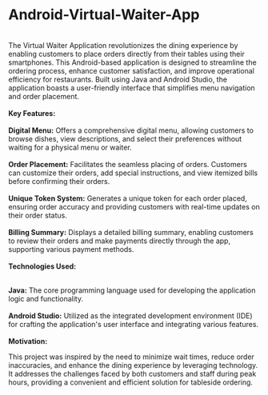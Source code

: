 # Android-Virtual-Waiter-App
<br>
The Virtual Waiter Application revolutionizes the dining experience by enabling customers to place orders directly from their tables using their smartphones. This Android-based application is designed to streamline the ordering process, enhance customer satisfaction, and improve operational efficiency for restaurants. Built using Java and Android Studio, the application boasts a user-friendly interface that simplifies menu navigation and order placement.
<br><br>
<b>Key Features:</b>
<br><br>
<b>Digital Menu:</b> Offers a comprehensive digital menu, allowing customers to browse dishes, view descriptions, and select their preferences without waiting for a physical menu or waiter.<br><br>
<b>Order Placement:</b> Facilitates the seamless placing of orders. Customers can customize their orders, add special instructions, and view itemized bills before confirming their orders.<br><br>
<b>Unique Token System:</b> Generates a unique token for each order placed, ensuring order accuracy and providing customers with real-time updates on their order status.<br><br>
<b>Billing Summary:</b> Displays a detailed billing summary, enabling customers to review their orders and make payments directly through the app, supporting various payment methods.<br><br>
<b>Technologies Used:</b><br><br>

<b>Java:</b> The core programming language used for developing the application logic and functionality.<br><br>
<b>Android Studio:</b> Utilized as the integrated development environment (IDE) for crafting the application's user interface and integrating various features.<br><br>
<b>Motivation:</b><br>

This project was inspired by the need to minimize wait times, reduce order inaccuracies, and enhance the dining experience by leveraging technology. It addresses the challenges faced by both customers and staff during peak hours, providing a convenient and efficient solution for tableside ordering.<br>

